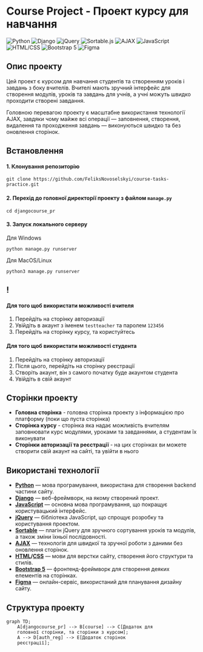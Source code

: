 # Course Project - Проект курсу для навчання

![Python](https://img.shields.io/badge/python-3.12.5-blue)
![Django](https://img.shields.io/badge/django-5.0-brightgreen)
![jQuery](https://img.shields.io/badge/jQuery-3.6.0-blue)
![Sortable.js](https://img.shields.io/badge/Sortable.js-1.14.0-orange)
![AJAX](https://img.shields.io/badge/AJAX-technology-orange)
![JavaScript](https://img.shields.io/badge/JavaScript-ES6-yellow)
![HTML/CSS](https://img.shields.io/badge/HTML%2FCSS-blue)
![Bootstrap 5](https://img.shields.io/badge/Bootstrap-5.0-purple)
![Figma](https://img.shields.io/badge/Figma-design-blueviolet)

## Опис проекту

Цей проект є курсом для навчання студентів та створенням уроків і завдань з боку вчителів. Вчителі мають зручний інтерфейс для створення модулів, уроків та завдань для учнів, а учні можуть швидко проходити створені завдання. 

Головною перевагою проекту є масштабне використання технології AJAX, завдяки чому майже всі операції — заповнення, створення, видалення та проходження завдань — виконуються швидко та без оновлення сторінок.

## Встановлення
#### 1. Клонування репозиторію
```
git clone https://github.com/FeliksNovoselskyi/course-tasks-practice.git
```
#### 2. Перехід до головної директорії проекту з файлом ```manage.py```
```
cd djangocourse_pr
```
#### 3. Запуск локального серверу
Для Windows
```
python manage.py runserver
```
Для MacOS/Linux
```
python3 manage.py runserver
```
## !
#### Для того щоб використати можливості вчителя
1. Перейдіть на сторінку авторизації
2. Увійдіть в акаунт з іменем ```testteacher``` та паролем ```123456```
3. Перейдіть на сторінку курсу, та користуйтесь

#### Для того щоб використати можливості студента
1. Перейдіть на сторінку авторизації
2. Після цього, перейдіть на сторінку реєстрації
3. Створіть акаунт, він з самого початку буде акаунтом студента
4. Увійдіть в свій акаунт

## Сторінки проекту
- **Головна сторінка** - головна сторінка проекту з інформацією про платформу (поки що пуста сторінка)
- **Сторінка курсу** - сторінка яка надає можливість вчителям заповнювати курс модулями, уроками та завданнями, а студентам їх виконувати
- **Сторінки авторизації та реєстрації** - на цих сторінках ви можете створити свій акаунт на сайті, та увійти в нього

## Використані технології

- **[Python](https://www.python.org/)** — мова програмування, використана для створення backend частини сайту.
- **[Django](https://docs.djangoproject.com/en/5.0/)** — веб-фреймворк, на якому створений проект.
- **[JavaScript](https://developer.mozilla.org/en-US/docs/Web/JavaScript)** — основна мова програмування, що покращує користувацький інтерфейс.
- **[jQuery](https://jquery.com/)** — бібліотека JavaScript, що спрощує розробку та користування проектом.
- **[Sortable](https://jqueryui.com/sortable/)** — плагін jQuery для зручного сортування уроків та модулів, а також зміни їхньої послідовності.
- **[AJAX](https://api.jquery.com/category/ajax/)** — технологія для швидкої та зручної роботи з даними без оновлення сторінок.
- **[HTML](https://developer.mozilla.org/en-US/docs/Web/HTML)/[CSS](https://developer.mozilla.org/en-US/docs/Learn/CSS)** — мови для верстки сайту, створення його структури та стилів.
- **[Bootstrap 5](https://getbootstrap.com/)** — фронтенд-фреймворк для створення деяких елементів на сторінках.
- **[Figma](https://help.figma.com/hc/en-us)** — онлайн-сервіс, використаний для планування дизайну сайту.

## Структура проекту
```mermaid
graph TD;
    A[djangocourse_pr] --> B[course] --> C[Додаток для 
    головної сторінки, та сторінки з курсом];
    A --> D[auth_reg] --> E[Додаток сторінок 
    реєстрації];
```